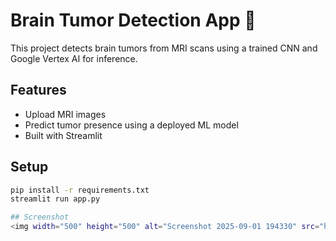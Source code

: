 # Brain Tumor Detection App 🧠

This project detects brain tumors from MRI scans using a trained CNN and Google Vertex AI for inference.

## Features
- Upload MRI images
- Predict tumor presence using a deployed ML model
- Built with Streamlit

## Setup

```bash
pip install -r requirements.txt
streamlit run app.py

## Screenshot
<img width="500" height="500" alt="Screenshot 2025-09-01 194330" src="https://github.com/user-attachments/assets/b81bd6cc-120d-492b-adfd-fe78a6019dd7" />

